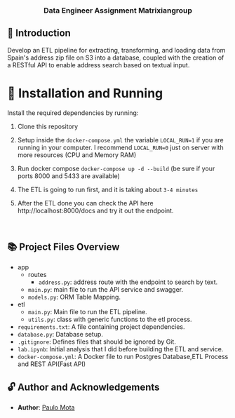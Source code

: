 
  
<!-- PROJECT -->  
<p align="center">  
  <h3 align="center">   
   Data Engineer Assignment Matrixiangroup
  </h3>   
</p>  
  
<!-- ABOUT THE PROJECT -->  
## 🤔 Introduction  

Develop an ETL pipeline for extracting, transforming, and loading data from Spain's address zip file on S3 into a database, coupled with the creation of a RESTful API to enable address search based on textual input.
<br />   
  
  
<!-- INSTALLATION -->  

# 🔨 Installation and Running

Install the required dependencies by running:

  
1. Clone this repository  
  
2. Setup inside the `docker-compose.yml` the variable `LOCAL_RUN=1` if you are running in your computer. I recommend `LOCAL_RUN=0` just on server with more resources (CPU and Memory RAM)
  
3. Run docker compose `docker-compose up -d --build` (be sure if your ports 8000 and 5433 are available)

4. The ETL is going to run first, and it is taking about `3-4 minutes`

5. After the ETL done you can check the API here http://localhost:8000/docs and try it out the endpoint.

<br />  
  
## 📚 Project Files Overview
- app
  - routes
    - `address.py`: address route with the endpoint to search by text. 
  - `main.py`: main file to run the API service and swagger.
  - `models.py`: ORM Table Mapping.
- etl
  - `main.py`: Main file to run the ETL pipeline.
  - `utils.py`: class with generic functions to the etl process.
- `requirements.txt`: A file containing project dependencies.
- `database.py`: Database setup.
- `.gitignore`: Defines files that should be ignored by Git.
- `lab.ipynb`: Initial analysis that I did before building the ETL and service.
- `docker-compose.yml`: A Docker file to run Postgres Database,ETL Process and REST API(Fast API)

## 🔓 Author and Acknowledgements

- **Author**: [Paulo Mota](https://www.linkedin.com/in/paulo-mota-955218a2/)<br>
